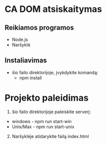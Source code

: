 # CA DOM atsiskaitymas

## Reikiamos programos
- Node.js
- Naršyklė

## Instaliavimas
- šio failo direktorijoje, įvykdykite komandą:
    - npm install

# Projekto paleidimas
1. šio failo direktorijoje paleiskite serverį: 
* windows - npm run start-win 
* Unix/Max - npm run start-unix
2. Naršyklėje atidarykite failą index.html